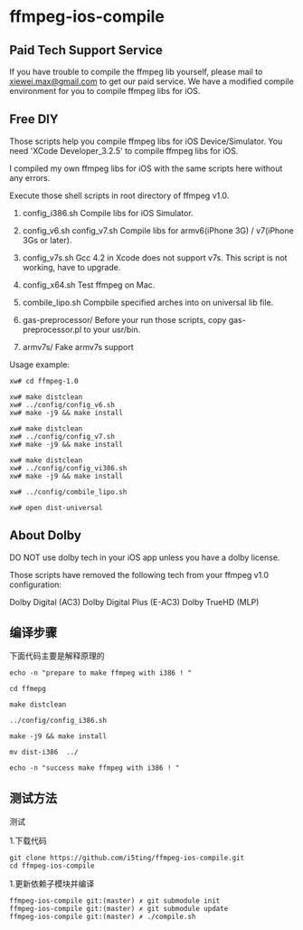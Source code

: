 ffmpeg-ios-compile
==================

Paid Tech Support Service
------------------

If you have trouble to compile the ffmpeg lib yourself, please mail to xiewei.max@gmail.com to get our paid service.
We have a modified compile environment for you to compile ffmpeg libs for iOS.


Free DIY
------------------

Those scripts help you compile ffmpeg libs for iOS Device/Simulator.
You need 'XCode Developer_3.2.5' to compile ffmpeg libs for iOS.

I compiled my own ffmpeg libs for iOS with the same scripts here without any errors.

Execute those shell scripts in root directory of ffmpeg v1.0.

1) config_i386.sh
Compile libs for iOS Simulator.

2) config_v6.sh config_v7.sh
Compile libs for armv6(iPhone 3G) / v7(iPhone 3Gs or later).

3) config_v7s.sh
Gcc 4.2 in Xcode does not support v7s.
This script is not working, have to upgrade.

4) config_x64.sh
Test ffmpeg on Mac.

5) combile_lipo.sh
Compbile specified arches into on universal lib file.

6) gas-preprocessor/
Before your run those scripts, copy gas-preprocessor.pl to your usr/bin.

7) armv7s/
Fake armv7s support


Usage example:

```shell
xw# cd ffmpeg-1.0

xw# make distclean
xw# ../config/config_v6.sh 
xw# make -j9 && make install

xw# make distclean
xw# ../config/config_v7.sh 
xw# make -j9 && make install

xw# make distclean
xw# ../config/config_vi386.sh 
xw# make -j9 && make install

xw# ../config/combile_lipo.sh

xw# open dist-universal
```


About Dolby
------------------

DO NOT use dolby tech in your iOS app unless you have a dolby license.

Those scripts have removed the following tech from your ffmpeg v1.0 configuration:

Dolby Digital (AC3)
Dolby Digital Plus (E-AC3)
Dolby TrueHD (MLP)


编译步骤
------------------
下面代码主要是解释原理的

```shell
echo -n "prepare to make ffmpeg with i386 ! "
   
cd ffmepg 
   
make distclean
   
../config/config_i386.sh
   
make -j9 && make install   

mv dist-i386  ../
   
echo -n "success make ffmpeg with i386 ! "
```

测试方法
------------------
测试

1.下载代码
```shell 
git clone https://github.com/i5ting/ffmpeg-ios-compile.git
cd ffmpeg-ios-compile
```

1.更新依赖子模块并编译
```shell 
ffmpeg-ios-compile git:(master) ✗ git submodule init
ffmpeg-ios-compile git:(master) ✗ git submodule update
ffmpeg-ios-compile git:(master) ✗ ./compile.sh 
```


